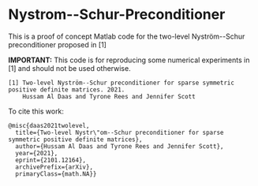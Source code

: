 # Nystrom--Schur-Preconditioner

This is a proof of concept Matlab code for the two-level Nyström--Schur preconditioner proposed in [1]

__IMPORTANT:__
This code is for reproducing some numerical experiments in [1] and should not be used otherwise.

    [1] Two-level Nyström--Schur preconditioner for sparse symmetric positive definite matrices. 2021.
        Hussam Al Daas and Tyrone Rees and Jennifer Scott
    
 To cite this work:

    @misc{daas2021twolevel,
      title={Two-level Nystr\"om--Schur preconditioner for sparse symmetric positive definite matrices}, 
      author={Hussam Al Daas and Tyrone Rees and Jennifer Scott},
      year={2021},
      eprint={2101.12164},
      archivePrefix={arXiv},
      primaryClass={math.NA}}
